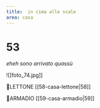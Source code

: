 ```yaml
---
title:  in cima alle scale
area: casa
---
```

# 53
_eheh sono arrivato quassù_

![[foto_74.jpg]]

👀LETTONE [[58-casa-lettone|58]]

👀ARMADIO [[59-casa-armadio|59]]

